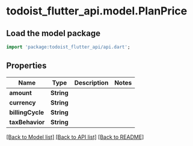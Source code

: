 # todoist_flutter_api.model.PlanPrice

## Load the model package
```dart
import 'package:todoist_flutter_api/api.dart';
```

## Properties
Name | Type | Description | Notes
------------ | ------------- | ------------- | -------------
**amount** | **String** |  | 
**currency** | **String** |  | 
**billingCycle** | **String** |  | 
**taxBehavior** | **String** |  | 

[[Back to Model list]](../README.md#documentation-for-models) [[Back to API list]](../README.md#documentation-for-api-endpoints) [[Back to README]](../README.md)


